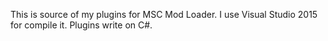 This is source of my plugins for MSC Mod Loader. 
I use Visual Studio 2015 for compile it.
Plugins write on C#.
